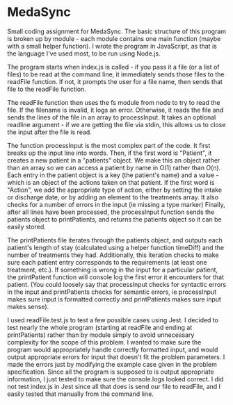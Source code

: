 # MedaSync

Small coding assignment for MedaSync.
The basic structure of this program is broken up by module - each module contains one main function (maybe with a small helper function). I wrote the program in JavaScript, as that is the language I've used most, to be run using Node.js.

The program starts when index.js is called - if you pass it a file (or a list of files) to be read at the command line, it immediately sends those files to the readFile function. If not, it prompts the user for a file name, then sends that file to the readFile function.

The readFile function then uses the fs module from node to try to read the file. If the filename is invalid, it logs an error. Otherwise, it reads the file and sends the lines of the file in an array to processInput. It takes an optional readline argument - if we are getting the file via stdin, this allows us to close the input after the file is read.

The function processInput is the most complex part of the code. It first breaks up the input line into words. Then, if the first word is "Patient", it creates a new patient in a "patients" object. We make this an object rather than an array so we can access a patient by name in O(1) rather than O(n). Each entry in the patient object is a key (the patient's name) and a value - which is an object of the actions taken on that patient. If the first word is "Action", we add the appropriate type of action, either by setting the intake or discharge date, or by adding an element to the treatments array. It also checks for a number of errors in the input (ie missing a type marker) Finally, after all lines have been processed, the processInput function sends the patients object to printPatients, and returns the patients object so it can be easily stored.

The printPatients file iterates through the patients object, and outputs each patient's length of stay (calculated using a helper function timeDiff) and the number of treatments they had. Additionally, this iteration checks to make sure each patient entry corresponds to the requirements (at least one treatment, etc.). If something is wrong in the input for a particular patient, the printPatient function will console log the first error it encounters for that patient. (You could loosely say that processInput checks for syntactic errors in the input and printPatients checks for semantic errors, ie processInput makes sure input is formatted correctly and printPatients makes sure input makes sense).

I used readFile.test.js to test a few possible cases using Jest. I decided to test nearly the whole program (starting at readFile and ending at printPatients) rather than by module simply to avoid unnecessary complexity for the scope of this problem. I wanted to make sure the program would appropriately handle correctly formatted input, and would output appropriate errors for input that doesn't fit the problem parameters. I made the errors just by modifying the example case given in the problem specification. Since all the program is supposed to is output appropriate information, I just tested to make sure the console.logs looked correct. I did not test index.js in Jest since all that does is send our file to readFile, and I easily tested that manually from the command line.

